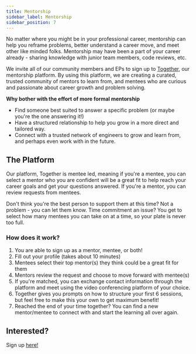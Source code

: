 ```yaml
---
title: Mentorship
sidebar_label: Mentorship
sidebar_position: 7
---
```


No matter where you might be in your professional career, mentorship can help you reframe problems, better understand a career move, and meet other like minded folks. Mentorship may have been a part of your career already - sharing knowledge with junior team members, code reviews, etc.

We invite all of our community members and EPs to sign up to [Together](https://www.togetherplatform.com/), our mentorship platform. By using this platform, we are creating a curated, trusted community of mentors to learn from, and mentees who are curious and passionate about career growth and problem solving.

**Why bother with the effort of more formal mentorship**

- Find someone best suited to answer a specific problem (or maybe you're the one answering it!)
- Have a structured relationship to help you grow in a more direct and tailored way.
- Connect with a trusted network of engineers to grow and learn from, and perhaps even work with in the future. 
 
## The Platform

Our platform, Together is mentee led, meaning if you're a mentee, you can select a mentor who you are confident will be a great fit to help reach your career goals and get your questions answered. If you're a mentor, you can review requests from mentees. 

Don't think you're the best person to support them at this time? Not a problem - you can let them know. Time commitment an issue? You get to select how many mentees you can take on at a time, so your plate is never too full.

### How does it work?

1. You are able to sign up as a mentor, mentee, or both!
2. Fill out your profile (takes about 10 minutes)
3. Mentees select their top mentor(s) they think could be a great fit for them
4. Mentors review the request and choose to move forward with mentee(s)
5. If you're matched, you can exchange contact information through the platform and meet using the video conferencing platform of your choice.
6. Together gives you prompts on how to structure your first 6 sessions, but feel free to make this your own to get maximum benefit!
7. Reached the end of your time together? You can find a new mentor/mentee to connect with and start the learning all over again. 

## Interested?

Sign up [here!](https://my.togetherplatform.com/signup?organizationId=eeJyrw40aXitpSZrR0Os) 
